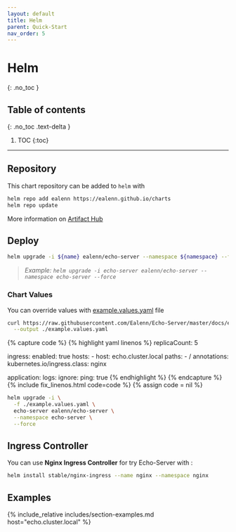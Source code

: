 ```yaml
---
layout: default
title: Helm
parent: Quick-Start
nav_order: 5
---
```

# Helm
{: .no_toc }

## Table of contents
{: .no_toc .text-delta }

1. TOC
{:toc}

---

## Repository

This chart repository can be added to `helm` with

```sh
helm repo add ealenn https://ealenn.github.io/charts
helm repo update
```

More information on [Artifact Hub](https://artifacthub.io/packages/helm/ealenn/echo-server)

## Deploy

```sh
helm upgrade -i ${name} ealenn/echo-server --namespace ${namespace} --force
```

> *Example: `helm upgrade -i echo-server ealenn/echo-server --namespace echo-server --force`*

### Chart Values

You can override values with [example.values.yaml](https://raw.githubusercontent.com/Ealenn/Echo-Server/master/docs/examples/echo.helm.yaml) file

```bash
curl https://raw.githubusercontent.com/Ealenn/Echo-Server/master/docs/examples/echo.helm.yaml \
  --output ./example.values.yaml
```

{% capture code %}
{% highlight yaml linenos %}
replicaCount: 5

ingress:
  enabled: true
  hosts:
    - host: echo.cluster.local
      paths:
        - /
  annotations:
    kubernetes.io/ingress.class: nginx

  application:
    logs:
      ignore:
        ping: true
{% endhighlight %}
{% endcapture %}
{% include fix_linenos.html code=code %}
{% assign code = nil %}

```bash
helm upgrade -i \
  -f ./example.values.yaml \
  echo-server ealenn/echo-server \
  --namespace echo-server \
  --force
```

## Ingress Controller

You can use **Nginx Ingress Controller** for try Echo-Server with :

```sh
helm install stable/nginx-ingress --name nginx --namespace nginx
```

## Examples

{% include_relative includes/section-examples.md host="echo.cluster.local" %}